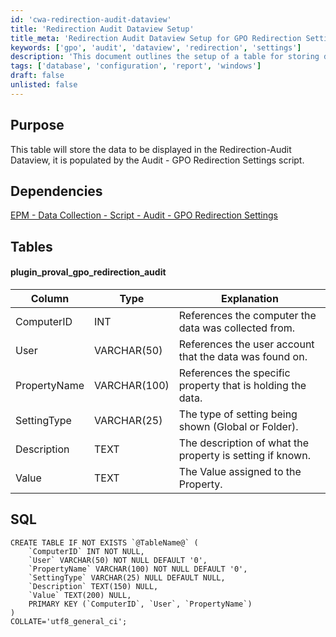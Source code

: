 ```yaml
---
id: 'cwa-redirection-audit-dataview'
title: 'Redirection Audit Dataview Setup'
title_meta: 'Redirection Audit Dataview Setup for GPO Redirection Settings'
keywords: ['gpo', 'audit', 'dataview', 'redirection', 'settings']
description: 'This document outlines the setup of a table for storing data displayed in the Redirection-Audit Dataview, populated by the Audit - GPO Redirection Settings script. It includes details on table structure, dependencies, and SQL commands for table creation.'
tags: ['database', 'configuration', 'report', 'windows']
draft: false
unlisted: false
---
```

## Purpose

This table will store the data to be displayed in the Redirection-Audit Dataview, it is populated by the Audit - GPO Redirection Settings script.

## Dependencies

[EPM - Data Collection - Script - Audit - GPO Redirection Settings](https://proval.itglue.com/DOC-5078775-11735434)

## Tables

#### plugin_proval_gpo_redirection_audit

| Column         | Type          | Explanation                                             |
|----------------|---------------|--------------------------------------------------------|
| ComputerID     | INT           | References the computer the data was collected from.   |
| User           | VARCHAR(50)   | References the user account that the data was found on.|
| PropertyName   | VARCHAR(100)  | References the specific property that is holding the data. |
| SettingType    | VARCHAR(25)   | The type of setting being shown (Global or Folder).    |
| Description     | TEXT          | The description of what the property is setting if known. |
| Value          | TEXT          | The Value assigned to the Property.                     |

## SQL

```
CREATE TABLE IF NOT EXISTS `@TableName@` (
    `ComputerID` INT NOT NULL,
    `User` VARCHAR(50) NOT NULL DEFAULT '0',
    `PropertyName` VARCHAR(100) NOT NULL DEFAULT '0',
    `SettingType` VARCHAR(25) NULL DEFAULT NULL,
    `Description` TEXT(150) NULL,
    `Value` TEXT(200) NULL,
    PRIMARY KEY (`ComputerID`, `User`, `PropertyName`)
)
COLLATE='utf8_general_ci';
```

